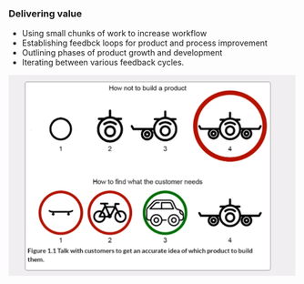 ### Delivering value

- Using small chunks of work to increase workflow
- Establishing feedbck loops for product and process improvement
- Outlining phases of product growth and development
- Iterating between various feedback cycles.

![build-product](../images/chpater1/build-product.png)





